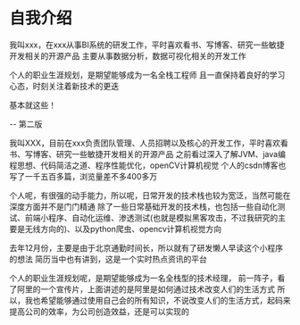 # 自我介绍

我叫xxx，在xxx从事BI系统的研发工作，平时喜欢看书、写博客、研究一些敏捷开发相关的开源产品
主要从事数据分析，数据可视化相关的开发工作

个人的职业生涯规划，是期望能够成为一名全栈工程师
且一直保持着良好的学习心态，时刻关注着新技术的更迭

基本就这些！



-- 第二版

我叫XXX，目前在xxx负责团队管理、人员招聘以及核心的开发工作，平时喜欢看书、写博客、研究一些敏捷开发相关的开源产品
之前看过深入了解JVM、java编程思想、代码简洁之道、程序性能优化，openCV计算机视觉
个人的csdn博客也写了一千五百多篇，浏览量差不多400多万


个人呢，有很强的动手能力，所以呢，日常开发的技术栈也较为宽泛，当然可能在深度方面并不是门门精通
除了一些日常基础开发的技术栈，也包括一些自动化测试、前端小程序、自动化运维、渗透测试(也就是模拟黑客攻击，不过我研究的主要是无线方向的)、以及python爬虫、opencv计算机视觉方向


去年12月份，主要是由于北京通勤时间长，所以就有了研发懒人早读这个小程序的想法
简历当中也有讲到，这是一个实时热点资讯的平台


个人的职业生涯规划呢，是期望能够成为一名全栈型的技术经理，
前一阵子，看了阿里的一个宣传片，上面讲述的是阿里是如何通过技术改变人们的生活方式
所以，我也希望能够通过使用自己会的所有知识，不说改变人们的生活方式，起码来提高公司的效率，为公司创造效益，还是可以实现的
